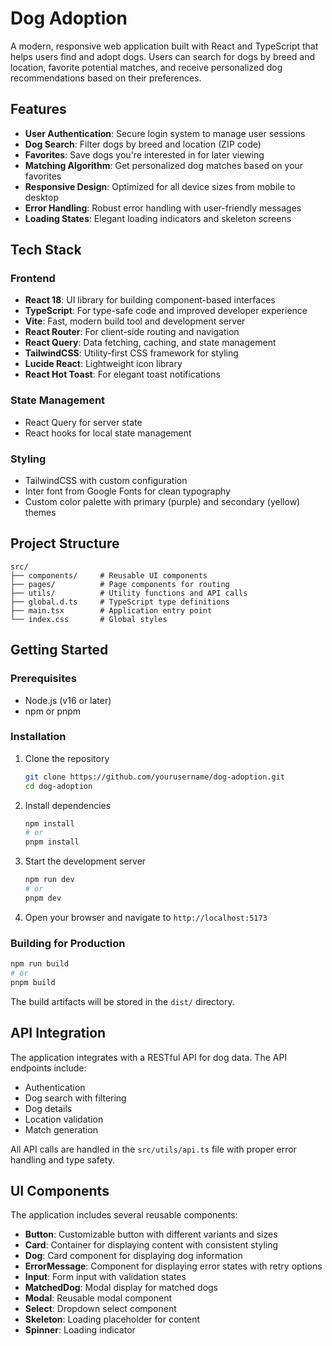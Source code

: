 # Dog Adoption

A modern, responsive web application built with React and TypeScript that helps users find and adopt dogs. Users can search for dogs by breed and location, favorite potential matches, and receive personalized dog recommendations based on their preferences.

## Features

- **User Authentication**: Secure login system to manage user sessions
- **Dog Search**: Filter dogs by breed and location (ZIP code)
- **Favorites**: Save dogs you're interested in for later viewing
- **Matching Algorithm**: Get personalized dog matches based on your favorites
- **Responsive Design**: Optimized for all device sizes from mobile to desktop
- **Error Handling**: Robust error handling with user-friendly messages
- **Loading States**: Elegant loading indicators and skeleton screens

## Tech Stack

### Frontend
- **React 18**: UI library for building component-based interfaces
- **TypeScript**: For type-safe code and improved developer experience
- **Vite**: Fast, modern build tool and development server
- **React Router**: For client-side routing and navigation
- **React Query**: Data fetching, caching, and state management
- **TailwindCSS**: Utility-first CSS framework for styling
- **Lucide React**: Lightweight icon library
- **React Hot Toast**: For elegant toast notifications

### State Management
- React Query for server state
- React hooks for local state management

### Styling
- TailwindCSS with custom configuration
- Inter font from Google Fonts for clean typography
- Custom color palette with primary (purple) and secondary (yellow) themes

## Project Structure

```
src/
├── components/     # Reusable UI components
├── pages/          # Page components for routing
├── utils/          # Utility functions and API calls
├── global.d.ts     # TypeScript type definitions
├── main.tsx        # Application entry point
└── index.css       # Global styles
```

## Getting Started

### Prerequisites

- Node.js (v16 or later)
- npm or pnpm

### Installation

1. Clone the repository
   ```bash
   git clone https://github.com/yourusername/dog-adoption.git
   cd dog-adoption
   ```

2. Install dependencies
   ```bash
   npm install
   # or
   pnpm install
   ```

3. Start the development server
   ```bash
   npm run dev
   # or
   pnpm dev
   ```

4. Open your browser and navigate to `http://localhost:5173`

### Building for Production

```bash
npm run build
# or
pnpm build
```

The build artifacts will be stored in the `dist/` directory.

## API Integration

The application integrates with a RESTful API for dog data. The API endpoints include:

- Authentication
- Dog search with filtering
- Dog details
- Location validation
- Match generation

All API calls are handled in the `src/utils/api.ts` file with proper error handling and type safety.

## UI Components

The application includes several reusable components:

- **Button**: Customizable button with different variants and sizes
- **Card**: Container for displaying content with consistent styling
- **Dog**: Card component for displaying dog information
- **ErrorMessage**: Component for displaying error states with retry options
- **Input**: Form input with validation states
- **MatchedDog**: Modal display for matched dogs
- **Modal**: Reusable modal component
- **Select**: Dropdown select component
- **Skeleton**: Loading placeholder for content
- **Spinner**: Loading indicator
